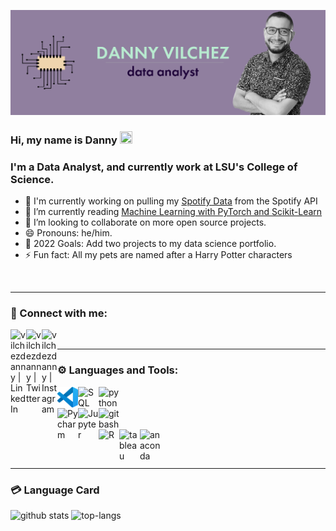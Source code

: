 <!--
**vilchezdanny/vilchezdanny** is a ✨ _special_ ✨ repository because its `README.md` (this file) appears on your GitHub profile.

Here are some ideas to get you started:

- 🔭 I’m currently working on ...
- 🌱 I’m currently learning ...
- 👯 I’m looking to collaborate on ...
- 🤔 I’m looking for help with ...
- 💬 Ask me about ...
- 📫 How to reach me: ...
- 😄 Pronouns: ...
- ⚡ Fun fact: ...
-->

![banner](banner.png)

### Hi, my name is Danny <img src="https://media.giphy.com/media/hvRJCLFzcasrR4ia7z/giphy.gif" height="20px" width="20px"> 


### I'm a Data Analyst, and currently work at LSU's College of Science.
- 🔭 I'm currently working on pulling my [Spotify Data](https://github.com/vilchezdanny/spotifyWrapped) from the Spotify API<br />
- 🌱 I’m currently reading [Machine Learning with PyTorch and Scikit-Learn](https://www.amazon.com/Machine-Learning-PyTorch-Scikit-Learn-learning/dp/1801819319/ref=sr_1_2_sspa?keywords=pytorch&qid=1655647352&s=books&sprefix=pytorch%2Cstripbooks%2C80&sr=1-2-spons&psc=1&spLa=ZW5jcnlwdGVkUXVhbGlmaWVyPUExMlA4RlBSU0FTOERDJmVuY3J5cHRlZElkPUEwODI1OTgwM1ROT0lVWEc0WTBVQiZlbmNyeXB0ZWRBZElkPUEwNjY0NDk2MlpFRFRIN0xURTBQQiZ3aWRnZXROYW1lPXNwX2F0ZiZhY3Rpb249Y2xpY2tSZWRpcmVjdCZkb05vdExvZ0NsaWNrPXRydWU=#customerReviews)<br />
- 👯 I’m looking to collaborate on more open source projects.<br />
- 😄 Pronouns: he/him.<br />
- 🥅 2022 Goals: Add two projects to my data science portfolio.<br />
- ⚡ Fun fact: All my pets are named after a Harry Potter characters
<br/>
<hr/>



### 🧧 Connect with me:
<!--
[<img align="left" alt="vilch" width="25px" src="http://pngimg.com/uploads/globe/globe_PNG100096.png" />][website]
-->
[<img align="left" alt="vilchezdanny | LinkedIn" width="25px" src="http://pngimg.com/uploads/linkedIn/linkedIn_PNG32.png" />][linkedin]
[<img align="left" alt="vilchezdanny | Twitter" width="25px" src="http://pngimg.com/uploads/twitter/twitter_PNG29.png" />][twitter]
[<img align="left" alt="vilchezdanny | Instagram" width="25px" src="http://pngimg.com/uploads/instagram/instagram_PNG11.png" />][instagram]
<br />




<hr/>


### ⚙ Languages and Tools:

[<img align="left" alt="vscode" width="33px" src="https://raw.githubusercontent.com/github/explore/80688e429a7d4ef2fca1e82350fe8e3517d3494d/topics/visual-studio-code/visual-studio-code.png" />][vscode]
[<img align="left" alt="SQL" width="33px" src="https://camo.githubusercontent.com/b65f9026a0274fb351e57ed757a7c01e2538734b2278c067b5d6ca4650a6e4ce/68747470733a2f2f6c6162732e6d7973716c2e636f6d2f636f6d6d6f6e2f6c6f676f732f6d7973716c2d6c6f676f2e737667" />][mysql]
[<img align="left" alt="python" width="33px" src="https://i.imgur.com/gixjL0a.png" />][python]
<br/>
<br/>
[<img align="left" alt="Pycharm" width="33px" src="https://i.imgur.com/N3UnDaG.png" />][pycharm]
[<img align="left" alt="Jupyter" width="33px" src="https://i.imgur.com/f5M1VWO.png" />][jupyter]
[<img align="left" alt="gitbash" width="33px" src="https://i.imgur.com/FgD2Tpt.png" />][git]
<br/>
<br/>
[<img align="left" alt="R" width="33px" src="https://i.imgur.com/LGgB5r4.png" />][R]
[<img align="left" alt="tableau" width="33px" src="https://img.icons8.com/color/48/000000/tableau-software.png" />][tableau]
[<img align="left" alt="anaconda" width="33px" src="https://i.imgur.com/SUxYIXm.png" />][anaconda]
<br/>


<br/>



<hr/>

### 💳 Language Card

![github stats](https://github-readme-stats.vercel.app/api?username=vilchezdanny&show_icons=true&hide_border=true&hide=stars,prs,issues&theme=radical)
![top-langs](https://github-readme-stats.vercel.app/api/top-langs?username=vilchezdanny&show_icons=true&theme=radical)




[myprofile]:https://github.com/vilchezdanny
[anaconda]:https://www.anaconda.com/
<!--
[PowerBI]:https://powerbi.microsoft.com/en-us/
-->
[tableau]: https://www.tableau.com/
[R]:https://www.r-project.org/
[vscode]:https://code.visualstudio.com/
[jupyter]:https://jupyter.org/
[pycharm]:https://www.jetbrains.com/pycharm/
[git]:https://git-scm.com/
[mysql]:https://www.mysql.com/
[python]:https://www.python.org/
<!--
[website]: https://www.kalihackz.tech/Rex
-->
[instagram]: https://www.instagram.com/danny_vilchez/
[twitter]: https://twitter.com/dannyv204
[linkedin]: https://www.linkedin.com/in/vilchezdaniel/
